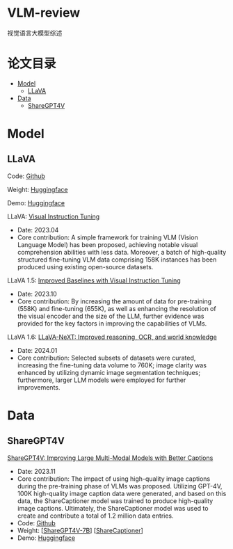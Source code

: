 # VLM-review

视觉语言大模型综述

# 论文目录

- [Model](#Model)
  - [LLaVA](#LLaVA)
- [Data](#Data)
  - [ShareGPT4V](#ShareGPT4V)



# Model

## LLaVA 

Code: [Github](https://github.com/haotian-liu/LLaVA)

Weight: [Huggingface](https://huggingface.co/liuhaotian)

Demo: [Huggingface](https://huggingface.co/spaces/badayvedat/LLaVA)

LLaVA: [Visual Instruction Tuning](https://arxiv.org/abs/2304.08485)

- Date: 2023.04
- Core contribution: A simple framework for training VLM (Vision Language Model) has been proposed, achieving notable visual comprehension abilities with less data. Moreover, a batch of high-quality structured fine-tuning VLM data comprising 158K instances has been produced using existing open-source datasets.

LLaVA 1.5: [Improved Baselines with Visual Instruction Tuning](https://arxiv.org/abs/2310.03744)

- Date: 2023.10
- Core contribution: By increasing the amount of data for pre-training (558K) and fine-tuning (655K), as well as enhancing the resolution of the visual encoder and the size of the LLM, further evidence was provided for the key factors in improving the capabilities of VLMs.

LLaVA 1.6: [LLaVA-NeXT: Improved reasoning, OCR, and world knowledge](https://llava-vl.github.io/blog/2024-01-30-llava-next/)

- Date: 2024.01
- Core contribution: Selected subsets of datasets were curated, increasing the fine-tuning data volume to 760K; image clarity was enhanced by utilizing dynamic image segmentation techniques; furthermore, larger LLM models were employed for further improvements.







# Data

## ShareGPT4V

[ShareGPT4V: Improving Large Multi-Modal Models with Better Captions](https://arxiv.org/abs/2311.12793)

- Date: 2023.11
- Core contribution: The impact of using high-quality image captions during the pre-training phase of VLMs was proposed. Utilizing GPT-4V, 100K high-quality image caption data were generated, and based on this data, the ShareCaptioner model was trained to produce high-quality image captions. Ultimately, the ShareCaptioner model was used to create and contribute a total of 1.2 million data entries.
- Code: [Github](https://github.com/InternLM/InternLM-XComposer/tree/main/projects/ShareGPT4V)
- Weight: [[ShareGPT4V-7B](https://huggingface.co/Lin-Chen/ShareGPT4V-7B)] [[ShareCaptioner](https://huggingface.co/Lin-Chen/ShareCaptioner)]
- Demo: [Huggingface](https://huggingface.co/spaces/Lin-Chen/ShareGPT4V-7B)
